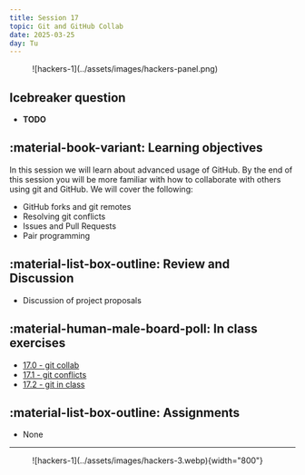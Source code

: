 ```yaml
---
title: Session 17
topic: Git and GitHub Collab
date: 2025-03-25
day: Tu
---
```



<figure markdown="span">
  ![hackers-1](../assets/images/hackers-panel.png)
</figure>

## Icebreaker question
* **TODO**

## :material-book-variant: Learning objectives
In this session we will learn about advanced usage of GitHub. By the end of this session you will 
be more familiar with how to collaborate with others using git and GitHub. We will cover the
following:

- GitHub forks and git remotes
- Resolving git conflicts
- Issues and Pull Requests
- Pair programming

## :material-list-box-outline: Review and Discussion
- Discussion of project proposals

## :material-human-male-board-poll: In class exercises
<!-- - **TODO** Link to [Lecture XX slides](../../lectures/XX/)  -->
- [17.0 - git collab](../../tutorials/17.0-git-collab)
- [17.1 - git conflicts](../../tutorials/17.1-git-conflict)
- [17.2 - git in class](../../tutorials/17.2-git-in-class)

## :material-list-box-outline: Assignments
- None
<!-- - [17.2 - git collab assignment](../../tutorials/17.2-git-collab-assign) -->
<!-- - [17.4 - paired programming](../../tutorials/17.4-pair-program) -->

---------------------


<figure markdown="span">
  ![hackers-1](../assets/images/hackers-3.webp){width="800"}
</figure>

<!-- Notes
* Show the github 'Preview' tab
-->
